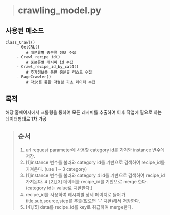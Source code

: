 ﻿


> # **crawling_model.py**
 ## 사용된 메소드

    class_Crawl()
         - GetCRL()
	         # 대분류별 중분류 정보 수집
         - Crawl_recipe_id()
		     # 중분류별 레시피 id 수집
         - Crawl_recipe_id_by_cat4()
	         # 추가정보를 통한 중분류 리스트 수집
         - PageCrawler()
		     # 각id를 통한 각컬럼 기초 데이터 수집

## 목적

해당 홈페이지에서 크롤링을 통하여 모든 레시피를 추출하여 이후 작업에 필요로 하는 데이터형태로 1차 가공

> ## 순서
> 1. url request parameter에 사용할 category id를 가져와 instance 변수에 저장.
> 2. [1]instance 변수를 불러와 category id를 기반으로 검색하여 recipe_id를 가져온다. (use 1 ~ 3 category)
> 3. [1]instance 변수를 불러와 category 4 id를 기반으로 검색하여 recipe_id 가져온다.
> 4  [2],[3] 데이터를 recipe_id를 기반으로 merge 한다. (category id는 value로 치환한다.)
> 5. recipe_id를 사용하여 레시피별 상세 페이지로 들어가 title,sub,source,step를 추출(없으면 '-' 치환)해서 저장한다.
> 6. [4],[5] data를 recipe_id를 key로 취급하여 merge한다.
